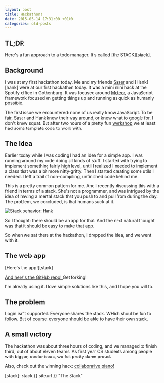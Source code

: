 ```yaml
---
layout: post
title: Hackathon!
date: 2015-05-14 17:31:00 +0100
categories: old-posts
---
```


TL;DR
---

Here's a fun approach to a todo manager. It's called [the STACK][stack].

Background
---

I was at my first hackathon today. Me and my friends [Saser][saser] and [Hank][hank] were at our
first hackathon today. It was a mini mini hack at the Spotify office in
Gothenburg. It was focused around [Meteor][meteor], a JavaScript framework focused on
getting things up and running as quick as humanly possible.

The first issue we encountered: none of us really know JavaScript. To be fair,
Saser and Hank knew their way around, or knew what to google for. I don't know
squat. But after two hours of a pretty fun [workshop][meteor-workshop] we at least had some
template code to work with.

The Idea
---

Earlier today while I was coding I had an idea for a simple app. I was running
around my code doing all kinds of stuff. I started with trying to implement
something fairly high level, until I realized I needed to implement a class
that was a bit more nitty-gritty. Then I started creating some utils I needed.
I left a trail of non-compiling, unfinished code behind me.

This is a pretty common pattern for me. And I recently discussing this with a friend in terms of a stack. She's not a programmer, and was intrigued by the idea of having a mental stack that you push to and pull from during the day. The problem, we concluded, is that humans suck at it.

![Stack behavior: Hank](http://i.imgur.com/t0XHtgJ.gif)

So I thought: there should be an app for that. And the next natural thought was
that it should be easy to make that app.

So when we sat there at the hackathon, I dropped the idea, and we went with it.

The web app
---

[Here's the app!][stack]

[ And here's the GitHub repo! ][stack-repo] Get forking!

I'm already using it. I love simple solutions like this, and I hope you will
to.

The problem
---

Login isn't supported. Everyone shares the stack. WHich shoul be fun to follow.
But of course, everyone should be able to have their own stack.

A small victory
---

The hackathon was about three hours of coding, and we managed to finish third,
out of about eleven teams. As first year CS students among people with bigger,
cooler ideas, we felt pretty damn proud.

Also, check out the winning hack: [collaborative piano!][piano]

[meteor-workshop]: http://slides.com/timbrandin/meteor-slack#/ "Meteor Workshop"
[meteor]: https://www.meteor.com/ "Meteor"
[piano]: http://piano2.meteor.com/ "Collaborative Piano"
[saser]: https://github.com/Saser "Saser GitHub"
[stack-repo]: https://github.com/hjorthjort/meteor-stack "The Stack on GitHub"
[stack]: stack.{{ site.url }} "The Stack"
